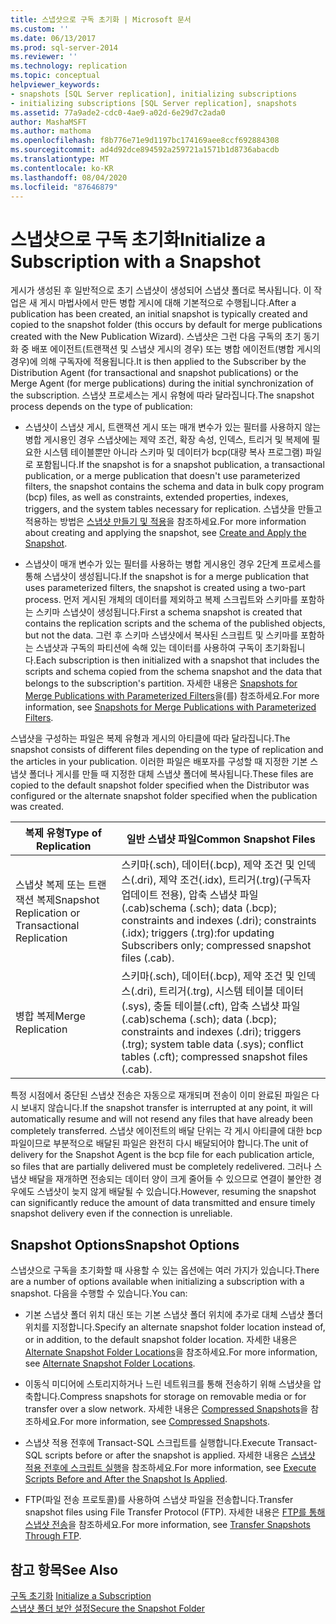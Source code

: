 ```yaml
---
title: 스냅샷으로 구독 초기화 | Microsoft 문서
ms.custom: ''
ms.date: 06/13/2017
ms.prod: sql-server-2014
ms.reviewer: ''
ms.technology: replication
ms.topic: conceptual
helpviewer_keywords:
- snapshots [SQL Server replication], initializing subscriptions
- initializing subscriptions [SQL Server replication], snapshots
ms.assetid: 77a9ade2-cdc0-4ae9-a02d-6e29d7c2ada0
author: MashaMSFT
ms.author: mathoma
ms.openlocfilehash: f8b776e71e9d1197bc174169aee8ccf692884308
ms.sourcegitcommit: ad4d92dce894592a259721a1571b1d8736abacdb
ms.translationtype: MT
ms.contentlocale: ko-KR
ms.lasthandoff: 08/04/2020
ms.locfileid: "87646879"
---
```

# <a name="initialize-a-subscription-with-a-snapshot"></a><span data-ttu-id="a287b-102">스냅샷으로 구독 초기화</span><span class="sxs-lookup"><span data-stu-id="a287b-102">Initialize a Subscription with a Snapshot</span></span>
  <span data-ttu-id="a287b-103">게시가 생성된 후 일반적으로 초기 스냅샷이 생성되어 스냅샷 폴더로 복사됩니다. 이 작업은 새 게시 마법사에서 만든 병합 게시에 대해 기본적으로 수행됩니다.</span><span class="sxs-lookup"><span data-stu-id="a287b-103">After a publication has been created, an initial snapshot is typically created and copied to the snapshot folder (this occurs by default for merge publications created with the New Publication Wizard).</span></span> <span data-ttu-id="a287b-104">스냅샷은 그런 다음 구독의 초기 동기화 중 배포 에이전트(트랜잭션 및 스냅샷 게시의 경우) 또는 병합 에이전트(병합 게시의 경우)에 의해 구독자에 적용됩니다.</span><span class="sxs-lookup"><span data-stu-id="a287b-104">It is then applied to the Subscriber by the Distribution Agent (for transactional and snapshot publications) or the Merge Agent (for merge publications) during the initial synchronization of the subscription.</span></span> <span data-ttu-id="a287b-105">스냅샷 프로세스는 게시 유형에 따라 달라집니다.</span><span class="sxs-lookup"><span data-stu-id="a287b-105">The snapshot process depends on the type of publication:</span></span>  
  
-   <span data-ttu-id="a287b-106">스냅샷이 스냅샷 게시, 트랜잭션 게시 또는 매개 변수가 있는 필터를 사용하지 않는 병합 게시용인 경우 스냅샷에는 제약 조건, 확장 속성, 인덱스, 트리거 및 복제에 필요한 시스템 테이블뿐만 아니라 스키마 및 데이터가 bcp(대량 복사 프로그램) 파일로 포함됩니다.</span><span class="sxs-lookup"><span data-stu-id="a287b-106">If the snapshot is for a snapshot publication, a transactional publication, or a merge publication that doesn't use parameterized filters, the snapshot contains the schema and data in bulk copy program (bcp) files, as well as constraints, extended properties, indexes, triggers, and the system tables necessary for replication.</span></span> <span data-ttu-id="a287b-107">스냅샷을 만들고 적용하는 방법은 [스냅샷 만들기 및 적용](create-and-apply-the-snapshot.md)을 참조하세요.</span><span class="sxs-lookup"><span data-stu-id="a287b-107">For more information about creating and applying the snapshot, see [Create and Apply the Snapshot](create-and-apply-the-snapshot.md).</span></span>  
  
-   <span data-ttu-id="a287b-108">스냅샷이 매개 변수가 있는 필터를 사용하는 병합 게시용인 경우 2단계 프로세스를 통해 스냅샷이 생성됩니다.</span><span class="sxs-lookup"><span data-stu-id="a287b-108">If the snapshot is for a merge publication that uses parameterized filters, the snapshot is created using a two-part process.</span></span> <span data-ttu-id="a287b-109">먼저 게시된 개체의 데이터를 제외하고 복제 스크립트와 스키마를 포함하는 스키마 스냅샷이 생성됩니다.</span><span class="sxs-lookup"><span data-stu-id="a287b-109">First a schema snapshot is created that contains the replication scripts and the schema of the published objects, but not the data.</span></span> <span data-ttu-id="a287b-110">그런 후 스키마 스냅샷에서 복사된 스크립트 및 스키마를 포함하는 스냅샷과 구독의 파티션에 속해 있는 데이터를 사용하여 구독이 초기화됩니다.</span><span class="sxs-lookup"><span data-stu-id="a287b-110">Each subscription is then initialized with a snapshot that includes the scripts and schema copied from the schema snapshot and the data that belongs to the subscription's partition.</span></span> <span data-ttu-id="a287b-111">자세한 내용은 [Snapshots for Merge Publications with Parameterized Filters](snapshots-for-merge-publications-with-parameterized-filters.md)을(를) 참조하세요.</span><span class="sxs-lookup"><span data-stu-id="a287b-111">For more information, see [Snapshots for Merge Publications with Parameterized Filters](snapshots-for-merge-publications-with-parameterized-filters.md).</span></span>  
  
 <span data-ttu-id="a287b-112">스냅샷을 구성하는 파일은 복제 유형과 게시의 아티클에 따라 달라집니다.</span><span class="sxs-lookup"><span data-stu-id="a287b-112">The snapshot consists of different files depending on the type of replication and the articles in your publication.</span></span> <span data-ttu-id="a287b-113">이러한 파일은 배포자를 구성할 때 지정한 기본 스냅샷 폴더나 게시를 만들 때 지정한 대체 스냅샷 폴더에 복사됩니다.</span><span class="sxs-lookup"><span data-stu-id="a287b-113">These files are copied to the default snapshot folder specified when the Distributor was configured or the alternate snapshot folder specified when the publication was created.</span></span>  
  
|<span data-ttu-id="a287b-114">복제 유형</span><span class="sxs-lookup"><span data-stu-id="a287b-114">Type of Replication</span></span>|<span data-ttu-id="a287b-115">일반 스냅샷 파일</span><span class="sxs-lookup"><span data-stu-id="a287b-115">Common Snapshot Files</span></span>|  
|-------------------------|---------------------------|  
|<span data-ttu-id="a287b-116">스냅샷 복제 또는 트랜잭션 복제</span><span class="sxs-lookup"><span data-stu-id="a287b-116">Snapshot Replication or Transactional Replication</span></span>|<span data-ttu-id="a287b-117">스키마(.sch), 데이터(.bcp), 제약 조건 및 인덱스(.dri), 제약 조건(.idx), 트리거(.trg)(구독자 업데이트 전용), 압축 스냅샷 파일(.cab)</span><span class="sxs-lookup"><span data-stu-id="a287b-117">schema (.sch); data (.bcp); constraints and indexes (.dri); constraints (.idx); triggers (.trg):for updating Subscribers only; compressed snapshot files (.cab).</span></span>|  
|<span data-ttu-id="a287b-118">병합 복제</span><span class="sxs-lookup"><span data-stu-id="a287b-118">Merge Replication</span></span>|<span data-ttu-id="a287b-119">스키마(.sch), 데이터(.bcp), 제약 조건 및 인덱스(.dri), 트리거(.trg), 시스템 테이블 데이터(.sys), 충돌 테이블(.cft), 압축 스냅샷 파일(.cab)</span><span class="sxs-lookup"><span data-stu-id="a287b-119">schema (.sch); data (.bcp); constraints and indexes (.dri); triggers (.trg); system table data (.sys); conflict tables (.cft); compressed snapshot files (.cab).</span></span>|  
  
 <span data-ttu-id="a287b-120">특정 시점에서 중단된 스냅샷 전송은 자동으로 재개되며 전송이 이미 완료된 파일은 다시 보내지 않습니다.</span><span class="sxs-lookup"><span data-stu-id="a287b-120">If the snapshot transfer is interrupted at any point, it will automatically resume and will not resend any files that have already been completely transferred.</span></span> <span data-ttu-id="a287b-121">스냅샷 에이전트의 배달 단위는 각 게시 아티클에 대한 bcp 파일이므로 부분적으로 배달된 파일은 완전히 다시 배달되어야 합니다.</span><span class="sxs-lookup"><span data-stu-id="a287b-121">The unit of delivery for the Snapshot Agent is the bcp file for each publication article, so files that are partially delivered must be completely redelivered.</span></span> <span data-ttu-id="a287b-122">그러나 스냅샷 배달을 재개하면 전송되는 데이터 양이 크게 줄어들 수 있으므로 연결이 불안한 경우에도 스냅샷이 늦지 않게 배달될 수 있습니다.</span><span class="sxs-lookup"><span data-stu-id="a287b-122">However, resuming the snapshot can significantly reduce the amount of data transmitted and ensure timely snapshot delivery even if the connection is unreliable.</span></span>  
  
## <a name="snapshot-options"></a><span data-ttu-id="a287b-123">Snapshot Options</span><span class="sxs-lookup"><span data-stu-id="a287b-123">Snapshot Options</span></span>  
 <span data-ttu-id="a287b-124">스냅샷으로 구독을 초기화할 때 사용할 수 있는 옵션에는 여러 가지가 있습니다.</span><span class="sxs-lookup"><span data-stu-id="a287b-124">There are a number of options available when initializing a subscription with a snapshot.</span></span> <span data-ttu-id="a287b-125">다음을 수행할 수 있습니다.</span><span class="sxs-lookup"><span data-stu-id="a287b-125">You can:</span></span>  
  
-   <span data-ttu-id="a287b-126">기본 스냅샷 폴더 위치 대신 또는 기본 스냅샷 폴더 위치에 추가로 대체 스냅샷 폴더 위치를 지정합니다.</span><span class="sxs-lookup"><span data-stu-id="a287b-126">Specify an alternate snapshot folder location instead of, or in addition, to the default snapshot folder location.</span></span> <span data-ttu-id="a287b-127">자세한 내용은 [Alternate Snapshot Folder Locations](alternate-snapshot-folder-locations.md)을 참조하세요.</span><span class="sxs-lookup"><span data-stu-id="a287b-127">For more information, see [Alternate Snapshot Folder Locations](alternate-snapshot-folder-locations.md).</span></span>  
  
-   <span data-ttu-id="a287b-128">이동식 미디어에 스토리지하거나 느린 네트워크를 통해 전송하기 위해 스냅샷을 압축합니다.</span><span class="sxs-lookup"><span data-stu-id="a287b-128">Compress snapshots for storage on removable media or for transfer over a slow network.</span></span> <span data-ttu-id="a287b-129">자세한 내용은 [Compressed Snapshots](compressed-snapshots.md)을 참조하세요.</span><span class="sxs-lookup"><span data-stu-id="a287b-129">For more information, see [Compressed Snapshots](compressed-snapshots.md).</span></span>  
  
-   <span data-ttu-id="a287b-130">스냅샷 적용 전후에 Transact-SQL 스크립트를 실행합니다.</span><span class="sxs-lookup"><span data-stu-id="a287b-130">Execute Transact-SQL scripts before or after the snapshot is applied.</span></span> <span data-ttu-id="a287b-131">자세한 내용은 [스냅샷 적용 전후에 스크립트 실행](snapshot-options.md#execute-scripts-before-and-after-snapshot-is-applied)을 참조하세요.</span><span class="sxs-lookup"><span data-stu-id="a287b-131">For more information, see [Execute Scripts Before and After the Snapshot Is Applied](snapshot-options.md#execute-scripts-before-and-after-snapshot-is-applied).</span></span>  
  
-   <span data-ttu-id="a287b-132">FTP(파일 전송 프로토콜)를 사용하여 스냅샷 파일을 전송합니다.</span><span class="sxs-lookup"><span data-stu-id="a287b-132">Transfer snapshot files using File Transfer Protocol (FTP).</span></span> <span data-ttu-id="a287b-133">자세한 내용은 [FTP를 통해 스냅샷 전송](transfer-snapshots-through-ftp.md)을 참조하세요.</span><span class="sxs-lookup"><span data-stu-id="a287b-133">For more information, see [Transfer Snapshots Through FTP](transfer-snapshots-through-ftp.md).</span></span>  
  
## <a name="see-also"></a><span data-ttu-id="a287b-134">참고 항목</span><span class="sxs-lookup"><span data-stu-id="a287b-134">See Also</span></span>  
 <span data-ttu-id="a287b-135">[구독 초기화](initialize-a-subscription.md) </span><span class="sxs-lookup"><span data-stu-id="a287b-135">[Initialize a Subscription](initialize-a-subscription.md) </span></span>  
 [<span data-ttu-id="a287b-136">스냅샷 폴더 보안 설정</span><span class="sxs-lookup"><span data-stu-id="a287b-136">Secure the Snapshot Folder</span></span>](security/secure-the-snapshot-folder.md)  
  
  

